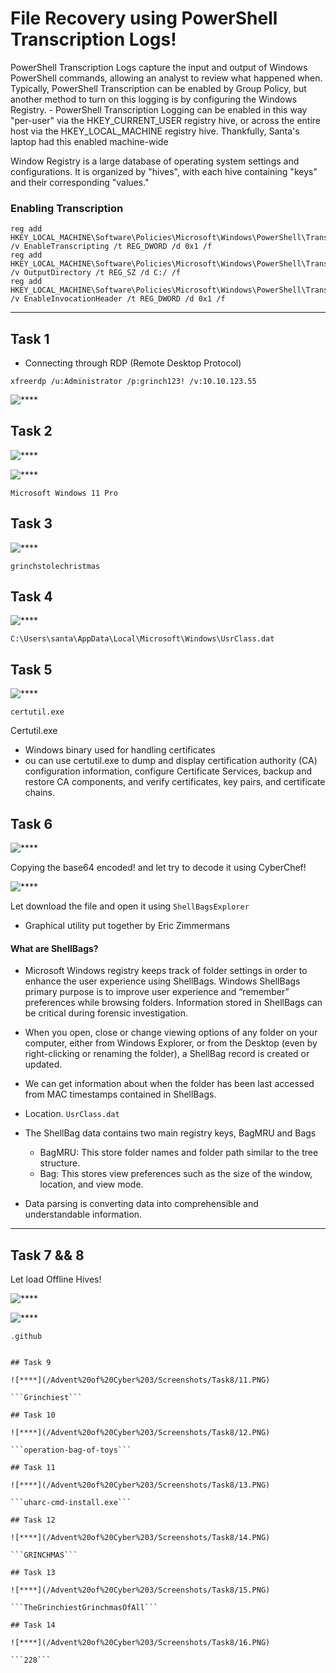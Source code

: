 # File Recovery using PowerShell Transcription Logs!

PowerShell Transcription Logs capture the input and output of Windows PowerShell commands, allowing an analyst to review what happened when. Typically, PowerShell Transcription can be enabled by Group Policy, but another method to turn on this logging is by configuring the Windows Registry.
	- PowerShell Transcription Logging can be enabled in this way "per-user" via the HKEY_CURRENT_USER registry hive, or across the entire host via the HKEY_LOCAL_MACHINE registry hive. Thankfully, Santa's laptop had this enabled machine-wide


Window Registry is a large database of operating system settings and configurations. It is organized by "hives", with each hive containing "keys" and their corresponding "values."

### Enabling Transcription

```
reg add HKEY_LOCAL_MACHINE\Software\Policies\Microsoft\Windows\PowerShell\Transcription /v EnableTranscripting /t REG_DWORD /d 0x1 /f
reg add HKEY_LOCAL_MACHINE\Software\Policies\Microsoft\Windows\PowerShell\Transcription /v OutputDirectory /t REG_SZ /d C:/ /f
reg add HKEY_LOCAL_MACHINE\Software\Policies\Microsoft\Windows\PowerShell\Transcription /v EnableInvocationHeader /t REG_DWORD /d 0x1 /f
```

***

## Task 1

- Connecting through RDP (Remote Desktop Protocol)

```
xfreerdp /u:Administrator /p:grinch123! /v:10.10.123.55
```

![****](/Advent%20of%20Cyber%203/Screenshots/Task8/1.PNG)

## Task 2


![****](/Advent%20of%20Cyber%203/Screenshots/Task8/2.PNG)

![****](/Advent%20of%20Cyber%203/Screenshots/Task8/3.PNG)

```Microsoft Windows 11 Pro```

## Task 3


![****](/Advent%20of%20Cyber%203/Screenshots/Task8/3.PNG)

```
grinchstolechristmas
```

## Task 4

![****](/Advent%20of%20Cyber%203/Screenshots/Task8/3.PNG)

```
C:\Users\santa\AppData\Local\Microsoft\Windows\UsrClass.dat
```

## Task 5

![****](/Advent%20of%20Cyber%203/Screenshots/Task8/6.PNG)

```
certutil.exe
```

Certutil.exe 
- Windows binary used for handling certificates
- ou can use certutil.exe to dump and display certification authority (CA) configuration information, configure Certificate Services, backup and restore CA components, and verify certificates, key pairs, and certificate chains.

## Task 6


![****](/Advent%20of%20Cyber%203/Screenshots/Task8/7.PNG)

Copying the base64 encoded! and let try to decode it using CyberChef!

![****](/Advent%20of%20Cyber%203/Screenshots/Task8/8.PNG)

Let download the file and open it using ```ShellBagsExplorer```
- Graphical utility put together by Eric Zimmermans


#### What are ShellBags?

- Microsoft Windows registry keeps track of folder settings in order to enhance the user experience using ShellBags. Windows ShellBags primary purpose is to improve user experience and “remember” preferences while browsing folders. Information stored in ShellBags can be critical during forensic investigation.
- When you open, close or change viewing options of any folder on your computer, either from Windows Explorer, or from the Desktop (even by right-clicking or renaming the folder), a ShellBag record is created or updated.
- We can get information about when the folder has been last accessed from MAC timestamps contained in ShellBags.
- Location. ```UsrClass.dat```
- The ShellBag data contains two main registry keys, BagMRU and Bags
	- BagMRU: This store folder names and folder path similar to the tree structure. 
	- Bag: This stores view preferences such as the size of the window, location, and view mode.

- Data parsing is converting data into comprehensible and understandable information.

*** 

## Task 7 && 8

Let load Offline Hives!

![****](/Advent%20of%20Cyber%203/Screenshots/Task8/9.PNG)

![****](/Advent%20of%20Cyber%203/Screenshots/Task8/10.PNG)

```.github```

```bag_of_toys.zip

## Task 9

![****](/Advent%20of%20Cyber%203/Screenshots/Task8/11.PNG)

```Grinchiest```

## Task 10

![****](/Advent%20of%20Cyber%203/Screenshots/Task8/12.PNG)

```operation-bag-of-toys```

## Task 11

![****](/Advent%20of%20Cyber%203/Screenshots/Task8/13.PNG)

```uharc-cmd-install.exe```

## Task 12

![****](/Advent%20of%20Cyber%203/Screenshots/Task8/14.PNG)

```GRINCHMAS```

## Task 13

![****](/Advent%20of%20Cyber%203/Screenshots/Task8/15.PNG)

```TheGrinchiestGrinchmasOfAll```

## Task 14

![****](/Advent%20of%20Cyber%203/Screenshots/Task8/16.PNG)

```228```
